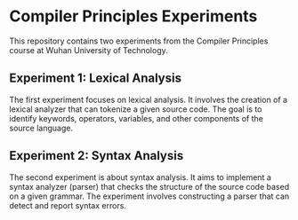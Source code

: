 # Compiler Principles Experiments

This repository contains two experiments from the Compiler Principles course at Wuhan University of Technology.

## Experiment 1: Lexical Analysis

The first experiment focuses on lexical analysis. It involves the creation of a lexical analyzer that can tokenize a given source code. The goal is to identify keywords, operators, variables, and other components of the source language.

## Experiment 2: Syntax Analysis

The second experiment is about syntax analysis. It aims to implement a syntax analyzer (parser) that checks the structure of the source code based on a given grammar. The experiment involves constructing a parser that can detect and report syntax errors.
